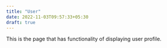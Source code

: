 ```yaml
---
title: "User"
date: 2022-11-03T09:57:33+05:30
draft: true
---
```


This is the page that has functionality of displaying user profile.

